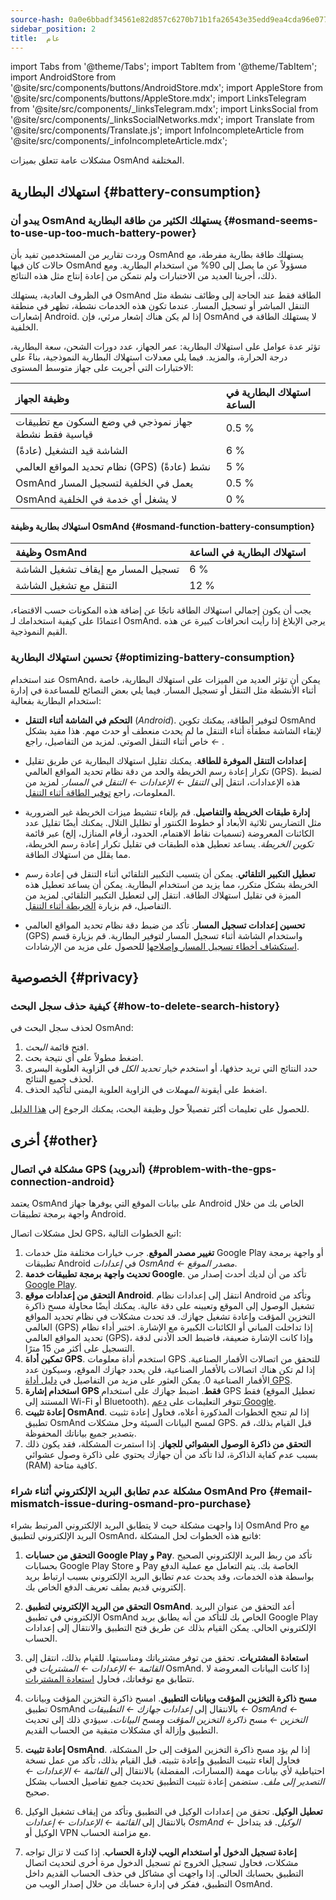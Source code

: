 ```yaml
---
source-hash: 0a0e6bbadf34561e82d857c6270b71b1fa26543e35edd9ea4cda96e07711812f
sidebar_position: 2
title:  عام
---
```

import Tabs from '@theme/Tabs';
import TabItem from '@theme/TabItem';
import AndroidStore from '@site/src/components/buttons/AndroidStore.mdx';
import AppleStore from '@site/src/components/buttons/AppleStore.mdx';
import LinksTelegram from '@site/src/components/_linksTelegram.mdx';
import LinksSocial from '@site/src/components/_linksSocialNetworks.mdx';
import Translate from '@site/src/components/Translate.js';
import InfoIncompleteArticle from '@site/src/components/_infoIncompleteArticle.mdx';


مشكلات عامة تتعلق بميزات OsmAnd المختلفة.

## استهلاك البطارية {#battery-consumption}

### يبدو أن OsmAnd يستهلك الكثير من طاقة البطارية {#osmand-seems-to-use-up-too-much-battery-power}

وردت تقارير من المستخدمين تفيد بأن OsmAnd يستهلك طاقة بطارية مفرطة، مع حالات كان فيها OsmAnd مسؤولاً عن ما يصل إلى 90% من استخدام البطارية. ومع ذلك، أجرينا العديد من الاختبارات ولم نتمكن من إعادة إنتاج مثل هذه النتائج.

في الظروف العادية، يستهلك OsmAnd الطاقة فقط عند الحاجة إلى وظائف نشطة مثل التنقل المباشر أو تسجيل المسار. عندما تكون هذه الخدمات نشطة، تظهر في منطقة إشعارات Android. إذا لم يكن هناك إشعار مرئي، فإن OsmAnd لا يستهلك الطاقة في الخلفية.

تؤثر عدة عوامل على استهلاك البطارية: عمر الجهاز، عدد دورات الشحن، سعة البطارية، درجة الحرارة، والمزيد. فيما يلي معدلات استهلاك البطارية النموذجية، بناءً على الاختبارات التي أجريت على جهاز متوسط المستوى:

| وظيفة الجهاز | استهلاك البطارية في الساعة |
| :--- | :--- |
| جهاز نموذجي في وضع السكون مع تطبيقات قياسية فقط نشطة | 0.5 % |
| الشاشة قيد التشغيل (عادةً) | 6 % |
| نظام تحديد المواقع العالمي (GPS) نشط (عادةً) | 5 % |
| OsmAnd يعمل في الخلفية لتسجيل المسار | 0.5 % |
| OsmAnd لا يشغل أي خدمة في الخلفية | 0 % |

#### استهلاك بطارية وظيفة OsmAnd {#osmand-function-battery-consumption}

| وظيفة OsmAnd | استهلاك البطارية في الساعة |
| :--- | :--- |
| تسجيل المسار مع إيقاف تشغيل الشاشة | 6 % |
| التنقل مع تشغيل الشاشة | 12 % |

يجب أن يكون إجمالي استهلاك الطاقة ناتجًا عن إضافة هذه المكونات حسب الاقتضاء، اعتمادًا على كيفية استخدامك لـ OsmAnd. يرجى الإبلاغ إذا رأيت انحرافات كبيرة عن هذه القيم النموذجية.


### تحسين استهلاك البطارية {#optimizing-battery-consumption}

عند استخدام OsmAnd، يمكن أن تؤثر العديد من الميزات على استهلاك البطارية، خاصة أثناء الأنشطة مثل التنقل أو تسجيل المسار. فيما يلي بعض النصائح للمساعدة في إدارة استخدام البطارية بفعالية:

- **التحكم في الشاشة أثناء التنقل** (*Android*). لتوفير الطاقة، يمكنك تكوين OsmAnd لإبقاء الشاشة مطفأة أثناء التنقل ما لم يحدث منعطف أو حدث مهم. هذا مفيد بشكل خاص أثناء التنقل الصوتي. لمزيد من التفاصيل، راجع *<Translate android="true" ids="shared_string_menu,configure_profile,general_settings_2"/> ← [<Translate android="true" ids="screen_control"/>](../navigation/guidance/voice-navigation.md#screen-control)*.

- **إعدادات التنقل الموفرة للطاقة**. يمكنك تقليل استهلاك البطارية عن طريق تقليل تكرار إعادة رسم الخريطة والحد من دقة نظام تحديد المواقع العالمي (GPS). لضبط هذه الإعدادات، انتقل إلى *التنقل ← الإعدادات ← التنقل في المسار*. لمزيد من المعلومات، راجع [توفير الطاقة أثناء التنقل](../navigation/setup/route-navigation.md#saving-power-during-navigation).

- **إدارة طبقات الخريطة والتفاصيل**. قم بإلغاء تنشيط ميزات الخريطة غير الضرورية مثل التضاريس ثلاثية الأبعاد أو خطوط الكنتور أو تظليل التلال. يمكنك أيضًا تقليل عدد الكائنات المعروضة (تسميات نقاط الاهتمام، الحدود، أرقام المنازل، إلخ) عبر قائمة *تكوين الخريطة*. يساعد تعطيل هذه الطبقات في تقليل تكرار إعادة رسم الخريطة، مما يقلل من استهلاك الطاقة.

- **تعطيل التكبير التلقائي**. يمكن أن يتسبب التكبير التلقائي أثناء التنقل في إعادة رسم الخريطة بشكل متكرر، مما يزيد من استخدام البطارية. يمكن أن يساعد تعطيل هذه الميزة في تقليل استهلاك الطاقة. انتقل إلى *<Translate android="true" ids="shared_string_menu,shared_string_settings,application_profiles,routing_settings_2,map_during_navigation"/>* لتعطيل التكبير التلقائي. لمزيد من التفاصيل، قم بزيارة [الخريطة أثناء التنقل](../navigation/guidance/map-during-navigation.md).

- **تحسين إعدادات تسجيل المسار**. تأكد من ضبط دقة نظام تحديد المواقع العالمي (GPS) واستخدام الشاشة أثناء تسجيل المسار لتوفير البطارية. قم بزيارة قسم [استكشاف أخطاء تسجيل المسار وإصلاحها](../troubleshooting/track-recording-issues.md) للحصول على مزيد من الإرشادات.


## الخصوصية {#privacy}

<!--
Privacy related issues (delete history / check internet usage / permissions).
-->

### كيفية حذف سجل البحث {#how-to-delete-search-history}

لحذف سجل البحث في OsmAnd:

1. افتح قائمة *البحث*.
2. اضغط مطولاً على أي نتيجة بحث.
3. حدد النتائج التي تريد حذفها، أو استخدم خيار *تحديد الكل* في الزاوية العلوية اليسرى لحذف جميع النتائج.
4. اضغط على أيقونة *المهملات* في الزاوية العلوية اليمنى لتأكيد الحذف.

للحصول على تعليمات أكثر تفصيلاً حول وظيفة البحث، يمكنك الرجوع إلى [هذا الدليل](../search/search-history.md).


## أخرى {#other}

### مشكلة في اتصال GPS (أندرويد) {#problem-with-the-gps-connection-android}

يعتمد OsmAnd على بيانات الموقع التي يوفرها جهاز Android الخاص بك من خلال واجهة برمجة تطبيقات Android.

لحل مشكلات اتصال GPS، اتبع الخطوات التالية:

1. **تغيير مصدر الموقع**. جرب خيارات مختلفة مثل خدمات Google Play أو واجهة برمجة تطبيقات Android في *إعدادات OsmAnd ← مصدر الموقع*.
2. **تحديث واجهة برمجة تطبيقات خدمة Google**. تأكد من أن لديك أحدث إصدار من [Google Play](https://play.google.com/store/apps/details?id=com.google.android.gms&hl=en&gl=US).
3. **التحقق من إعدادات موقع Android**. انتقل إلى إعدادات نظام Android وتأكد من تشغيل الوصول إلى الموقع وتعيينه على دقة عالية. يمكنك أيضًا محاولة مسح ذاكرة التخزين المؤقت وإعادة تشغيل جهازك. قد تحدث مشكلات في نظام تحديد المواقع العالمي (GPS) إذا تداخلت المباني أو الكائنات الكبيرة مع الإشارة. اختبر أداء نظام تحديد المواقع العالمي (GPS)، وإذا كانت الإشارة ضعيفة، فاضبط الحد الأدنى لدقة التسجيل على أكثر من 15 مترًا.
4. **تمكين أداة GPS**. استخدم أداة معلومات GPS للتحقق من اتصالات الأقمار الصناعية. إذا لم تكن هناك اتصالات بالأقمار الصناعية، فلن يحدد جهازك الموقع، وسيكون عدد الأقمار الصناعية 0. يمكن العثور على مزيد من التفاصيل في [دليل أداة GPS](../widgets/info-widgets.md#gps-info-android).
5. **استخدام إشارة GPS فقط**. اضبط جهازك على استخدام GPS فقط (تعطيل الموقع المستند إلى Wi-Fi أو Bluetooth). تتوفر التعليمات على [دعم Google](https://support.google.com/android/answer/3467281?hl=en).
6. **إعادة تثبيت OsmAnd**. إذا لم تنجح الخطوات المذكورة أعلاه، فحاول إعادة تثبيت تطبيق OsmAnd لمسح البيانات السيئة وحل مشكلات GPS. قبل القيام بذلك، قم بتصدير جميع بياناتك المحفوظة.
7. **التحقق من ذاكرة الوصول العشوائي للجهاز**. إذا استمرت المشكلة، فقد يكون ذلك بسبب عدم كفاية الذاكرة، لذا تأكد من أن جهازك يحتوي على ذاكرة وصول عشوائي (RAM) كافية متاحة.


### مشكلة عدم تطابق البريد الإلكتروني أثناء شراء OsmAnd Pro {#email-mismatch-issue-during-osmand-pro-purchase}

<!-- ???
or this title:
### Resolving payment account and app email sync issues in OsmAnd {#resolving-payment-account-and-app-email-sync-issues-in-osmand}
-->

إذا واجهت مشكلة حيث لا يتطابق البريد الإلكتروني المرتبط بشراء OsmAnd Pro مع البريد الإلكتروني لتطبيق OsmAnd، فاتبع هذه الخطوات لحل المشكلة:

1. **التحقق من حسابات Google Play و Pay**. تأكد من ربط البريد الإلكتروني الصحيح بحسابات Google Play Store و Pay الخاصة بك. يتم التعامل مع عملية الدفع بواسطة هذه الخدمات، وقد يحدث عدم تطابق البريد الإلكتروني بسبب ارتباط بريد إلكتروني قديم بملف تعريف الدفع الخاص بك.

2. **التحقق من البريد الإلكتروني لتطبيق OsmAnd**. أعد التحقق من عنوان البريد الإلكتروني في تطبيق OsmAnd الخاص بك للتأكد من أنه يطابق بريد Google Play الإلكتروني الحالي. يمكن القيام بذلك عن طريق فتح التطبيق والانتقال إلى إعدادات الحساب.

3. **استعادة المشتريات**. تحقق من توفر مشترياتك ومناسبتها. للقيام بذلك، انتقل إلى *القائمة ← الإعدادات ← المشتريات* في OsmAnd. إذا كانت البيانات المعروضة لا تتطابق مع توقعاتك، فحاول [استعادة المشتريات](./purchases_payments.md#how-to-restore-purchases).

4. **مسح ذاكرة التخزين المؤقت وبيانات التطبيق**. امسح ذاكرة التخزين المؤقت وبيانات تطبيق OsmAnd بالانتقال إلى *إعدادات جهازك ← التطبيقات ← OsmAnd ← التخزين ← مسح ذاكرة التخزين المؤقت ومسح البيانات*. سيؤدي ذلك إلى تحديث التطبيق وإزالة أي مشكلات متبقية من الحساب القديم.

5. **إعادة تثبيت OsmAnd**. إذا لم يؤد مسح ذاكرة التخزين المؤقت إلى حل المشكلة، فحاول إلغاء تثبيت التطبيق وإعادة تثبيته. قبل القيام بذلك، تأكد من عمل نسخة احتياطية لأي بيانات مهمة (المسارات، المفضلة) بالانتقال إلى *القائمة ← الإعدادات ← التصدير إلى ملف*. ستضمن إعادة تثبيت التطبيق تحديث جميع تفاصيل الحساب بشكل صحيح.

6. **تعطيل الوكيل**. تحقق من إعدادات الوكيل في التطبيق وتأكد من إيقاف تشغيل الوكيل بالانتقال إلى *القائمة ← الإعدادات ← إعدادات OsmAnd ← الوكيل*. قد يتداخل الوكيل أو VPN مع مزامنة الحساب.

7. **إعادة تسجيل الدخول أو استخدام الويب لإدارة الحساب**. إذا كنت لا تزال تواجه مشكلات، فحاول تسجيل الخروج ثم تسجيل الدخول مرة أخرى لتحديث اتصال التطبيق بحسابك الحالي. إذا واجهت أي مشاكل في حذف الحساب القديم داخل التطبيق، ففكر في إدارة حسابك من خلال إصدار الويب من OsmAnd.